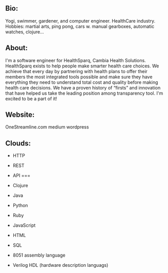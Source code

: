 ## Bio:
Yogi, swimmer, gardener, and computer engineer. HealthCare industry. Hobbies: martial arts, ping pong, cars w. manual gearboxes, automatic watches, clojure...

## About:
I'm a software engineer for HealthSparq, Cambia Health Solutions. HealthSparq exists to help people make smarter health care choices. We achieve that every day by partnering with health plans to offer their members the most integrated tools possible and make sure they have everything they need to understand total cost and quality before making health care decisions. We have a proven history of “firsts” and innovation that have helped us take the leading position among transparency tool. I'm excited to be a part of it! 

## Website: 
OneStreamline.com 
medium 
wordpress

## Clouds: 
- HTTP
- REST 
- API 
===

- Clojure 
- Java 
- Python 
- Ruby 
- JavaScript 
- HTML 
- SQL 


- 8051 assembly language 
- Verilog HDL (hardware description languags) 
